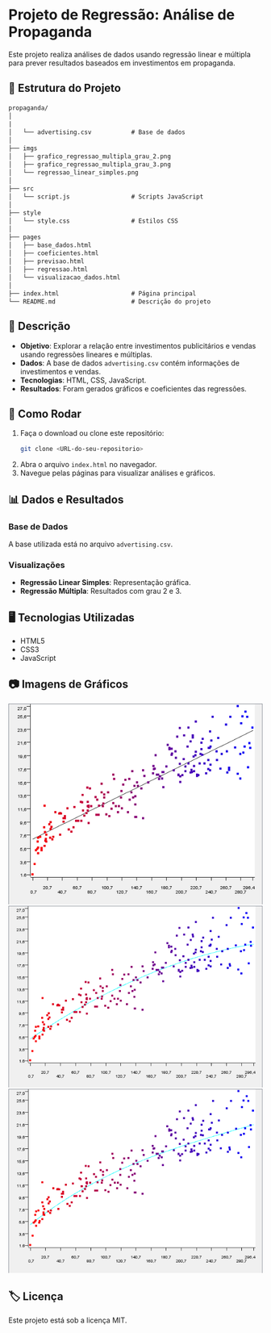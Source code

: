 
# Projeto de Regressão: Análise de Propaganda

Este projeto realiza análises de dados usando regressão linear e múltipla para prever resultados baseados em investimentos em propaganda.

## 📁 Estrutura do Projeto

```
propaganda/
│
|
│   └── advertising.csv           # Base de dados
│
├── imgs
│   ├── grafico_regressao_multipla_grau_2.png
│   ├── grafico_regressao_multipla_grau_3.png
│   └── regressao_linear_simples.png
│
├── src
│   └── script.js                 # Scripts JavaScript
│
├── style
│   └── style.css                 # Estilos CSS
│
├── pages
│   ├── base_dados.html
│   ├── coeficientes.html
│   ├── previsao.html
│   ├── regressao.html
│   └── visualizacao_dados.html
│
├── index.html                    # Página principal
└── README.md                     # Descrição do projeto
```

## 📝 Descrição

- **Objetivo**: Explorar a relação entre investimentos publicitários e vendas usando regressões lineares e múltiplas.
- **Dados**: A base de dados `advertising.csv` contém informações de investimentos e vendas.
- **Tecnologias**: HTML, CSS, JavaScript.
- **Resultados**: Foram gerados gráficos e coeficientes das regressões.

## 🚀 Como Rodar

1. Faça o download ou clone este repositório:
   ```bash
   git clone <URL-do-seu-repositorio>
   ```
2. Abra o arquivo `index.html` no navegador.
3. Navegue pelas páginas para visualizar análises e gráficos.

## 📊 Dados e Resultados

### Base de Dados
A base utilizada está no arquivo `advertising.csv`.

### Visualizações
- **Regressão Linear Simples**: Representação gráfica.
- **Regressão Múltipla**: Resultados com grau 2 e 3.

## 🖥️ Tecnologias Utilizadas
- HTML5
- CSS3
- JavaScript

## 📷 Imagens de Gráficos

![Regressão Linear Simples](regressao_linear_simples.png)
![Regressão Linear Múltipla Grau 2](grafico_regressao_multipla_grau_2.png)
![Regressão Linear Múltipla Grau 3](grafico_regressao_multipla_grau_3.png)

## 🏷️ Licença
Este projeto está sob a licença MIT.
